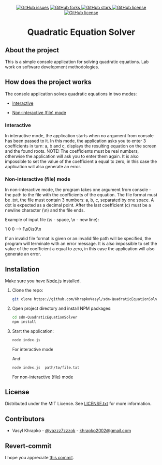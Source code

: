 <p align="center">
    <a href="https://github.com/KhrapkoVasyl/sdm-QuadraticEquationSolver/issues">
        <img alt="GitHub issues" src="https://img.shields.io/github/issues/KhrapkoVasyl/sdm-QuadraticEquationSolver?style=for-the-badge"></a>
    <a href="https://github.com/KhrapkoVasyl/sdm-QuadraticEquationSolver/network">
        <img alt="GitHub forks" src="https://img.shields.io/github/forks/KhrapkoVasyl/sdm-QuadraticEquationSolver?style=for-the-badge">
    </a>
    <a href="https://github.com/KhrapkoVasyl/sdm-QuadraticEquationSolver/stargazers">
        <img alt="GitHub stars" src="https://img.shields.io/github/stars/KhrapkoVasyl/sdm-QuadraticEquationSolver?style=for-the-badge">
    </a>
    <a href="https://github.com/KhrapkoVasyl/sdm-QuadraticEquationSolver/blob/main/LICENSE">
        <img alt="GitHub license" src="https://img.shields.io/github/license/KhrapkoVasyl/sdm-QuadraticEquationSolver?style=for-the-badge">
    </a>
    <a href="https://github.com/KhrapkoVasyl/sdm-QuadraticEquationSolver">
        <img alt="GitHub license" src="https://img.shields.io/github/contributors/KhrapkoVasyl/sdm-QuadraticEquationSolver.svg?style=for-the-badge">
    </a>

</p>

<div align="center">
  <h1 align="center">Quadratic Equation Solver</h1>
</div>

## About the project

This is a simple console application for solving quadratic equations.
Lab work on software development methodologies.

## How does the project works

The console application solves quadratic equations in two modes:

- [Interactive](#interactive)

- [Non-interactive (file) mode](#non-interactive-file-mode)

### Interactive

In interactive mode, the application starts when no argument from console has been passed to it. In this mode, the application asks you to enter 3 coefficients in turn: a, b and c, displays the resulting equation on the screen and the found roots. NOTE! The coefficients must be real numbers, otherwise the application will ask you to enter them again. It is also impossible to set the value of the coefficient a equal to zero, in this case the application will also generate an error.

### Non-interactive (file) mode

In non-interactive mode, the program takes one argument from console - the path to the file with the coefficients of the equation. The file format must be .txt, the file must contain 3 numbers: a, b, c, separated by one space. A dot is expected as a decimal point. After the last coefficient (c) must be a newline character (\n) and the file ends.

Example of input file (\s - space, \n - new line):

1 0 0 --> 1\s0\s0\n

If an invalid file format is given or an invalid file path will be specified, the program will terminate with an error message. It is also impossible to set the value of the coefficient a equal to zero, in this case the application will also generate an error.

## Installation

Make sure you have [Node.js](http://nodejs.org/) installed.

1. Clone the repo:
   ```sh
   git clone https://github.com/KhrapkoVasyl/sdm-QuadraticEquationSolver.git
   ```
2. Open project directory and install NPM packages:

   ```sh
   cd sdm-QuadraticEquationSolver
   npm install
   ```

3. Start the application:

   ```sh
   node index.js
   ```

   For interactive mode

   And

   ```sh
   node index.js  path/to/file.txt
   ```

   For non-interactive (file) mode

## License

Distributed under the MIT License. See [LICENSE.txt](https://github.com/KhrapkoVasyl/sdm-QuadraticEquationSolver/blob/main/LICENSE) for more information.

## Contributors

- Vasyl Khrapko - [@vazzz7zzzok](https://t.me/vazzz7zzzok) - khrapko2002@gmail.com

## Revert-commit

I hope you appreciate [this commit](https://github.com/KhrapkoVasyl/sdm-QuadraticEquationSolver/commit/6ac04ac549ca7a615d061fa050d5c8d4fb615cc2).
